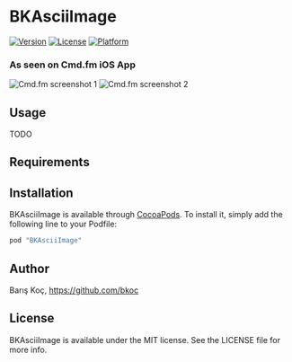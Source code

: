 # BKAsciiImage

[![Version](https://img.shields.io/cocoapods/v/BKAsciiImage.svg?style=flat)](http://cocoapods.org/pods/BKAsciiImage)
[![License](https://img.shields.io/cocoapods/l/BKAsciiImage.svg?style=flat)](http://cocoapods.org/pods/BKAsciiImage)
[![Platform](https://img.shields.io/cocoapods/p/BKAsciiImage.svg?style=flat)](http://cocoapods.org/pods/BKAsciiImage)


### As seen on Cmd.fm iOS App

![Cmd.fm screenshot 1](/Screenshots/cmd_fm01.jpg)
![Cmd.fm screenshot 2](/Screenshots/cmd_fm02.jpg)


## Usage

TODO

## Requirements

## Installation

BKAsciiImage is available through [CocoaPods](http://cocoapods.org). To install
it, simply add the following line to your Podfile:

```ruby
pod "BKAsciiImage"
```

## Author

Barış Koç, https://github.com/bkoc

## License

BKAsciiImage is available under the MIT license. See the LICENSE file for more info.
